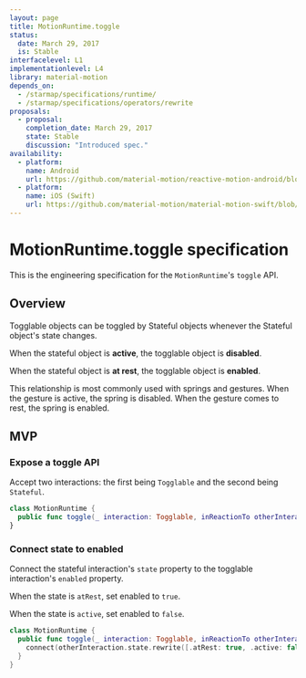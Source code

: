 ```yaml
---
layout: page
title: MotionRuntime.toggle
status:
  date: March 29, 2017
  is: Stable
interfacelevel: L1
implementationlevel: L4
library: material-motion
depends_on:
  - /starmap/specifications/runtime/
  - /starmap/specifications/operators/rewrite
proposals:
  - proposal:
    completion_date: March 29, 2017
    state: Stable
    discussion: "Introduced spec."
availability:
  - platform:
    name: Android 
    url: https://github.com/material-motion/reactive-motion-android/blob/develop/library/src/main/java/com/google/android/reactive/motion/MotionRuntime.java
  - platform:
    name: iOS (Swift)
    url: https://github.com/material-motion/material-motion-swift/blob/develop/src/MotionRuntime.swift
---
```


# MotionRuntime.toggle specification

This is the engineering specification for the `MotionRuntime`'s `toggle` API.

## Overview

Togglable objects can be toggled by Stateful objects whenever the Stateful object's state changes.

When the stateful object is **active**, the togglable object is **disabled**.

When the stateful object is **at rest**, the togglable object is **enabled**.

This relationship is most commonly used with springs and gestures. When the gesture is active, the
spring is disabled. When the gesture comes to rest, the spring is enabled.

## MVP

### Expose a toggle API

Accept two interactions: the first being `Togglable` and the second being `Stateful`.

```swift
class MotionRuntime {
  public func toggle(_ interaction: Togglable, inReactionTo otherInteraction: Stateful)
}
```

### Connect state to enabled

Connect the stateful interaction's `state` property to the togglable interaction's `enabled`
property.

When the state is `atRest`, set enabled to `true`.

When the state is `active`, set enabled to `false`.

```swift
class MotionRuntime {
  public func toggle(_ interaction: Togglable, inReactionTo otherInteraction: Stateful) {
    connect(otherInteraction.state.rewrite([.atRest: true, .active: false]), to: interaction.enabled)
  }
}
```
